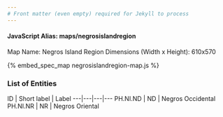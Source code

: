 ```yaml
---
# Front matter (even empty) required for Jekyll to process
---
```


#### JavaScript Alias: maps/negrosislandregion

Map Name: Negros Island Region
Dimensions (Width x Height): 610x570



{% embed_spec_map negrosislandregion-map.js %}

### List of Entities

ID | Short label | Label
---|---|---|---
PH.NI.ND | ND | Negros Occidental
PH.NI.NR | NR | Negros Oriental